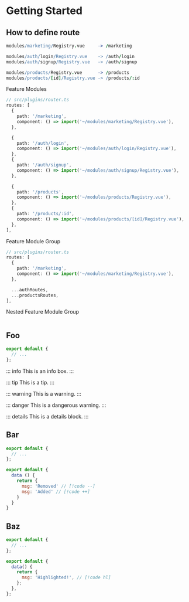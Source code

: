 # Getting Started

## How to define route

```coffee
modules/marketing/Registry.vue     -> /marketing

modules/auth/login/Registry.vue    -> /auth/login
modules/auth/signup/Registry.vue   -> /auth/signup

modules/products/Registry.vue      -> /products
modules/products/[id]/Registry.vue -> /products/:id
```

Feature Modules

```ts
// src/plugins/router.ts
routes: [
  {
    path: '/marketing',
    component: () => import('~/modules/marketing/Registry.vue'),
  },

  {
    path: '/auth/login',
    component: () => import('~/modules/auth/login/Registry.vue'),
  },
  {
    path: '/auth/signup',
    component: () => import('~/modules/auth/signup/Registry.vue'),
  },

  {
    path: '/products',
    component: () => import('~/modules/products/Registry.vue'),
  },
  {
    path: '/products/:id',
    component: () => import('~/modules/products/[id]/Registry.vue'),
  },
],
```

Feature Module Group

```ts
// src/plugins/router.ts
routes: [
  {
    path: '/marketing',
    component: () => import('~/modules/marketing/Registry.vue'),
  },

  ...authRoutes,
  ...productsRoutes,
],
```

Nested Feature Module Group

```ts

```

## Foo

```js
export default {
  // ...
};
```

::: info
This is an info box.
:::

::: tip
This is a tip.
:::

::: warning
This is a warning.
:::

::: danger
This is a dangerous warning.
:::

::: details
This is a details block.
:::

## Bar

```js
export default {
  // ...
};
```

```js
export default {
  data () {
    return {
      msg: 'Removed' // [!code --]
      msg: 'Added' // [!code ++]
    }
  }
}
```

## Baz

```js
export default {
  // ...
};
```

```js
export default {
  data() {
    return {
      msg: 'Highlighted!', // [!code hl]
    };
  },
};
```
